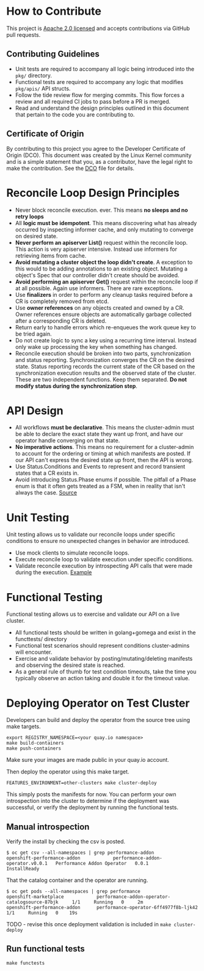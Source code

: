 # How to Contribute

This project is [Apache 2.0 licensed](LICENSE) and accepts contributions via
GitHub pull requests.

## Contributing Guidelines

* Unit tests are required to accompany all logic being introduced into the `pkg/` directory.
* Functional tests are required to accompany any logic that modifies `pkg/apis/` API structs.
* Follow the tide review flow for merging commits. This flow forces a review and all required CI jobs to pass before a PR is merged.
* Read and understand the design principles outlined in this document that pertain to the code you are contributing to.

## Certificate of Origin

By contributing to this project you agree to the Developer Certificate of
Origin (DCO). This document was created by the Linux Kernel community and is a
simple statement that you, as a contributor, have the legal right to make the
contribution. See the [DCO](DCO) file for details.

# Reconcile Loop Design Principles

* Never block reconcile execution. ever. This means __no sleeps and no retry loops__
* All __logic must be idempotent__. This means discovering what has already occurred by inspecting informer cache, and only mutating to converge on desired state.
* __Never perform an apiserver List()__ request within the reconcile loop. This action is very apiserver intensive. Instead use informers for retrieving items from cache.
* __Avoid mutating a cluster object the loop didn't create__. A exception to this would to be adding annotations to an existing object. Mutating a object's Spec that our controller didn't create should be avoided.
* __Avoid performing an apiserver Get()__ request within the reconcile loop if at all possible. Again use informers. There are rare exceptions.
* Use __finalizers__ in order to perform any cleanup tasks required before a CR is completely removed from etcd.
* Use __owner references__ on any objects created and owned by a CR. Owner references ensure objects are automatically garbage collected after a corresponding CR is deleted.
* Return early to handle errors which re-enqueues the work queue key to be tried again.
* Do not create logic to sync a key using a recurring time interval. Instead only wake up processing the key when something has changed.
* Reconcile execution should be broken into two parts, synchronization and status reporting. Synchronization converges the CR on the desired state. Status reporting records the current state of the CR based on the synchronization execution results and the observed state of the cluster. These are two independent functions. Keep them separated. __Do not modify status during the synchronization step__.

# API Design

* All workflows __must be declarative__. This means the cluster-admin must be able to declare the exact state they want up front, and have our operator handle converging on that state.
* __No imperative actions__. This means no requirement for a cluster-admin to account for the ordering or timing at which manifests are posted. If our API can't express the desired state up front, then the API is wrong.
* Use Status.Conditions and Events to represent and record transient states that a CR exists in.
* Avoid introducing Status.Phase enums if possible. The pitfall of a Phase enum is that it often gets treated as a FSM, when in reality that isn't always the case. [Source](https://github.com/kubernetes/kubernetes/issues/7856)

# Unit Testing

Unit testing allows us to validate our reconcile loops under specific conditions to ensure no unexpected changes in behavior are introduced.

* Use mock clients to simulate reconcile loops.
* Execute reconcile loop to validate execution under specific conditions.
* Validate reconcile execution by introspecting API calls that were made during the execution. [Example](https://github.com/operator-framework/operator-sdk-samples/blob/master/go/memcached-operator/pkg/controller/memcached/memcached_controller_test.go)

# Functional Testing

Functional testing allows us to exercise and validate our API on a live cluster.

* All functional tests should be written in golang+gomega and exist in the functtests/ directory
* Functional test scenarios should represent conditions cluster-admins will encounter.
* Exercise and validate behavior by posting/mutating/deleting manifests and observing the desired state is reached.
* As a general rule of thumb for test condition timeouts, take the time you typically observe an action taking and double it for the timeout value.

# Deploying Operator on Test Cluster

Developers can build and deploy the operator from the source tree using make targets.

```
export REGISTRY_NAMESPACE=<your quay.io namespace>
make build-containers
make push-containers
```

Make sure your images are made public in your quay.io account.

Then deploy the operator using this make target.

```
FEATURES_ENVIRONMENT=other-clusters make cluster-deploy
```

This simply posts the manifests for now. You can perform your own introspection into the cluster to determine if the deployment was successful,
or verify the deployment by running the functional tests.

## Manual introspection

Verify the install by checking the csv is posted.

```
$ oc get csv --all-namespaces | grep performance-addon
openshift-performance-addon            performance-addon-operator.v0.0.1   Performance Addon Operator   0.0.1                InstallReady
```

That the catalog container and the operator are running.

```
$ oc get pods --all-namespaces | grep performance
openshift-marketplace            performance-addon-operator-catalogsource-87bjk     1/1     Running   0     2m
openshift-performance-addon      performance-operator-6ff4977f8b-ljk42              1/1     Running   0    19s
```

TODO - revise this once deployment validation is included in `make cluster-deploy`

## Run functional tests

```
make functests
```


